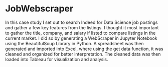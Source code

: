 # JobWebscraper

In this case study I set out to search Indeed for Data Science job postings and gather a few key features from the listings. I thought it most important to gather the title, company, and salary if listed to compare listings in the current market. I did so by generating a WebScraper in Jupyter Notebook using the BeautifulSoup Library in Python. A spreadsheet was then generated and imported into Excel, where using the get data function, it was cleaned and organized for better interpretation. The cleaned data was then loaded into Tableau for visualization and analysis. 

